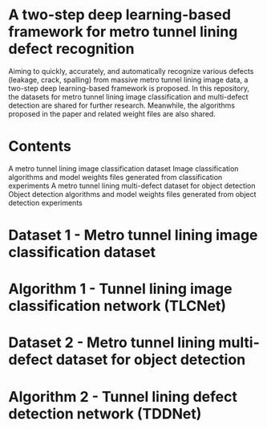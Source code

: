# A two-step deep learning-based framework for metro tunnel lining defect recognition
Aiming to quickly, accurately, and automatically recognize various defects (leakage, crack, spalling) from massive metro tunnel lining image data, a two-step deep learning-based framework is proposed.
In this repository, the datasets for metro tunnel lining image classification and multi-defect detection are shared for further research. Meanwhile, the algorithms proposed in the paper and related weight files are also shared.

# Contents
A metro tunnel lining image classification dataset
Image classification algorithms and model weights files generated from classification experiments
A metro tunnel lining multi-defect dataset for object detection 
Object detection algorithms and model weights files generated from object detection experiments

# Dataset 1 - Metro tunnel lining image classification dataset


# Algorithm 1 - Tunnel lining image classification network (TLCNet)


# Dataset 2 - Metro tunnel lining multi-defect dataset for object detection


# Algorithm 2 - Tunnel lining defect detection network (TDDNet)



